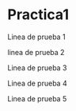 # Practica1

Linea de prueba 1

linea de prueba 2

Linea de prueba 3

Linea de prueba 4

Linea de prueba 5
